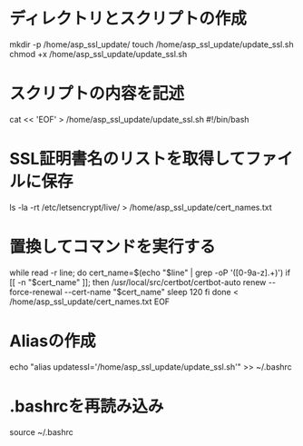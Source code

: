 # ディレクトリとスクリプトの作成
mkdir -p /home/asp_ssl_update/
touch /home/asp_ssl_update/update_ssl.sh
chmod +x /home/asp_ssl_update/update_ssl.sh

# スクリプトの内容を記述
cat << 'EOF' > /home/asp_ssl_update/update_ssl.sh
#!/bin/bash

# SSL証明書名のリストを取得してファイルに保存
ls -la -rt /etc/letsencrypt/live/ > /home/asp_ssl_update/cert_names.txt

# 置換してコマンドを実行する
while read -r line; do
  cert_name=$(echo "$line" | grep -oP '([0-9a-z].+)')
  if [[ -n "$cert_name" ]]; then
    /usr/local/src/certbot/certbot-auto renew --force-renewal --cert-name "$cert_name"
    sleep 120
  fi
done < /home/asp_ssl_update/cert_names.txt
EOF

# Aliasの作成
echo "alias updatessl='/home/asp_ssl_update/update_ssl.sh'" >> ~/.bashrc

# .bashrcを再読み込み
source ~/.bashrc
